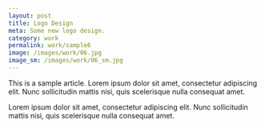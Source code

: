```yaml
---
layout: post
title: Logo Design
meta: Some new logo design.
category: work
permalink: work/sample6
image: /images/work/06.jpg
image_sm: /images/work/06_sm.jpg
---
```


This is a sample article. Lorem ipsum dolor sit amet, consectetur adipiscing elit. Nunc sollicitudin mattis nisi, quis scelerisque nulla consequat amet.

Lorem ipsum dolor sit amet, consectetur adipiscing elit. Nunc sollicitudin mattis nisi, quis scelerisque nulla consequat amet.